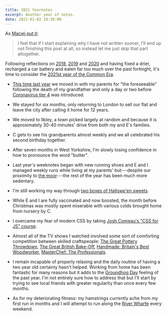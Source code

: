 ```yaml
---
title: 2021 Yearnotes
excerpt: Another year of notes.
date: 2022-01-02 19:59:00
---
```

As [Maciej put it](https://zerodivisionerror.substack.com/p/the-one-after-a-while):

> I feel that if I start explaining why I have not written sooner, I'll end up not finishing this post at all, so instead let me just skip that part altogether.

Following reflections on [2018](/2019/01/02/2018-yearnotes/), [2019](/2020/01/05/weeknotes-10/) and [2020](/2021/01/03/weeknotes-62/) and having fixed a drier, recharged a car battery and eaten far too much over the past fortnight, it's time to consider the [2021st year of the Common Era](https://en.wikipedia.org/wiki/2021).

*   [This time last year](/2020/12/21/weeknotes-59-and-60/) we moved in with my parents for "the foreseeable" following the death of my grandfather and only a day or two before [Coronavirus tier 4](https://assets.publishing.service.gov.uk/government/uploads/system/uploads/attachment_data/file/948593/COVID-19_Tier_Posters_16_December_2020_04.pdf) was introduced.

*   We stayed for six months, only returning to London to sell our flat and leave the city after calling it home for 12 years.

*   We moved to Ilkley, a town picked largely at random and because it is approximately 30-40 minutes' drive from both my and E's families.

*   C gets to see his grandparents almost weekly and we all celebrated his second birthday together.

*   After seven months in West Yorkshire, I'm slowly losing confidence in how to pronounce the word "butter".

*   Last year's weeknotes began with new running shoes and E and I managed weekly runs while living at my parents' but---despite our proximity to [the moor](https://en.wikipedia.org/wiki/Ilkley_Moor)---the rest of the year has been much more sedentary.

*   I'm still working my way through [two boxes of Hallowe'en sweets](/2021/11/06/weeknotes-105-107/).

*   While E and I are fully vaccinated and now boosted, the month before Christmas was mostly spent miserable with various colds brought home from nursery by C.

*   I overcame my fear of modern CSS by taking [Josh Comeau's "CSS for JS" course](https://css-for-js.dev).

*   Almost all of the TV shows I watched involved some sort of comforting competition between skilled craftspeople: [The Great Pottery Throwdown](https://www.channel4.com/programmes/the-great-pottery-throw-down), [The Great British Bake-Off](https://thegreatbritishbakeoff.co.uk), [Handmade: Britain's Best Woodworker](https://www.channel4.com/programmes/handmade-britains-best-woodworker), [MasterChef: The Professionals](https://www.bbc.co.uk/programmes/b00mx9xb).

*   I remain incapable of properly relaxing and the daily routine of having a two year old certainly hasn't helped. Working from home has been fantastic for many reasons but it adds to the [Groundhog Day](https://en.wikipedia.org/wiki/Groundhog_Day_(film)) feeling of the past year. I'm not entirely sure how to address that but I'll start by trying to see local friends with greater regularity than once every few months.

*   <p id="running">As for my deteriorating fitness: my hamstrings currently ache from my first run in months and I will attempt to run along the <a href="https://en.wikipedia.org/wiki/River_Wharfe">River Wharfe</a> every weekend.</p>
